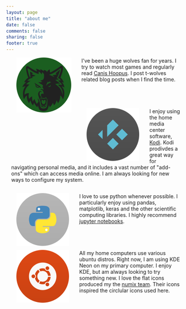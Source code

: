 ```yaml
---
layout: page
title: "about me"
date: false
comments: false
sharing: false
footer: true
---
```


<p style="margin-left: 10px; margin: 1em 2em 5em 1em;">
    <img style="float:left; margin: 0em 2em 0em 1em;" src="/images/wolve_icon.png">
        I've been a huge wolves fan for years. I try to watch most games and regularly read 
        <a href="http://www.canishoopus.com/">Canis Hoopus</a>. 
        I post t-wolves related blog posts when I find the time. 
</p> 
<p style="margin-left: 10px; margin: 1em 2em 2em 1em;">
    <img style="float:left; margin: 0em 2em 0em 1em;" src="/images/kodi.png">
        I enjoy using the home media center software,
        <a href="http://kodi.tv/">Kodi</a>. 
        Kodi prodivdes a great way for navigating personal media, and it includes a vast number of "add-ons" which can access media online. I am always looking for new ways to configure my system. 
</p>
<p style="margin-left: 10px; margin: 1em 2em 5em 1em;">
    <img style="float:left; margin: 0em 2em 0em 1em;" src="/images/python.png">
        I love to use python whenever possible. I particularly enjoy using pandas, matplotlib, keras and the other scientific computing libraries. I highly recommend 
        <a href="http://ipython.org/notebook.html">jupyter notebooks</a>. 
</p>

<p style="margin-left: 10px; margin: 1em 2em 5em 1em;">
    <img style="float:left; margin: 0em 2em 0em 1em;" src="/images/distributor-logo-ubuntu.png">
        All my home computers use various ubuntu distros. Right now, I am using KDE Neon on my primary computer. I enjoy KDE, but am always looking to try something new. I love the flat icons produced my the 
        <a href="https://numixproject.org/">numix team</a>.
        Their icons inspired the circlular icons used here. 
</p>
